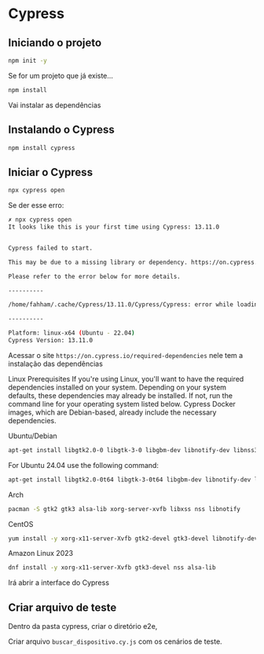 # Cypress

## Iniciando o projeto

```bash
npm init -y
```

Se for um projeto que já existe...

```bash
npm install
```

Vai instalar as dependências

## Instalando o Cypress

```bash
npm install cypress
```

## Iniciar o Cypress

```bash
npx cypress open
```

Se der esse erro:

```bash
✗ npx cypress open                                                                                                            
It looks like this is your first time using Cypress: 13.11.0


Cypress failed to start.

This may be due to a missing library or dependency. https://on.cypress.io/required-dependencies

Please refer to the error below for more details.

----------

/home/fahham/.cache/Cypress/13.11.0/Cypress/Cypress: error while loading shared libraries: libasound.so.2: cannot open shared object file: No such file or directory

----------

Platform: linux-x64 (Ubuntu - 22.04)
Cypress Version: 13.11.0
```

Acessar o site `https://on.cypress.io/required-dependencies` nele tem a instalação das dependências

Linux Prerequisites
If you're using Linux, you'll want to have the required dependencies installed on your system. Depending on your system defaults, these dependencies may already be installed. If not, run the command line for your operating system listed below. Cypress Docker images, which are Debian-based, already include the necessary dependencies.

Ubuntu/Debian

```bash
apt-get install libgtk2.0-0 libgtk-3-0 libgbm-dev libnotify-dev libnss3 libxss1 libasound2 libxtst6 xauth xvfb
```

For Ubuntu 24.04 use the following command:

```bash
apt-get install libgtk2.0-0t64 libgtk-3-0t64 libgbm-dev libnotify-dev libnss3 libxss1 libasound2t64 libxtst6 xauth xvfb
```

Arch

```bash
pacman -S gtk2 gtk3 alsa-lib xorg-server-xvfb libxss nss libnotify
```
CentOS

```bash
yum install -y xorg-x11-server-Xvfb gtk2-devel gtk3-devel libnotify-devel GConf2 nss libXScrnSaver alsa-lib
```

Amazon Linux 2023

```bash
dnf install -y xorg-x11-server-Xvfb gtk3-devel nss alsa-lib
```

Irá abrir a interface do Cypress

## Criar arquivo de teste

Dentro da pasta cypress, criar o diretório e2e, 

Criar arquivo `buscar_dispositivo.cy.js` com os cenários de teste.

